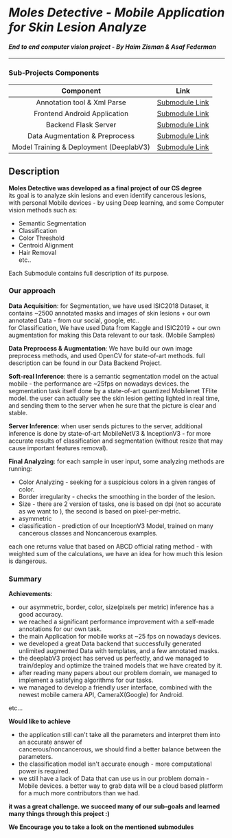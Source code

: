 # ***Moles Detective - Mobile Application for Skin Lesion Analyze***
#### ***End to end computer vision project - By Haim Zisman & Asaf Federman***
***

### **Sub-Projects Components**
| Component | Link 
| :---: | :---: | 
| Annotation tool & Xml Parse | [Submodule Link](https://github.com/Haimzis/LabelMeMaskParser/tree/18b38a83dd2a8ae94e536e2cd7c3c780ae1911b1) |
| Frontend Android Application | [Submodule Link](https://github.com/Asaf-Federman/Moles_Detective_AndroidApp/tree/f357b83a7fae3707a9c1c298de0b47730621f01e) | |
| Backend Flask Server | [Submodule Link](https://github.com/Haimzis/Moles_Detective_Server_Backend/tree/b6767f8516781b513f58cab8d8f30fb346c00933) | |
| Data Augmentation & Preprocess | [Submodule Link](https://github.com/Haimzis/Moles_Detective_Data_Backend/tree/b6d9a407dcacc964f7f4c308c2f1567f4c242cb5) | |
| Model Training & Deployment (DeeplabV3)  | [Submodule Link](https://github.com/Haimzis/Moles_Detective_Deeplab_MobileNetV3/tree/b7a8f80832ce24d2c80baa1b7a08bc4b5c69af5c) | |

## Description
**Moles Detective was developed as a final project of our CS degree**  
its goal is to analyze skin lesions and even identify cancerous lesions,  
with personal Mobile devices - by using Deep learning, and some Computer vision methods such as:
* Semantic Segmentation
* Classification
* Color Threshold
* Centroid Alignment
* Hair Removal   
  etc..
  
Each Submodule contains full description of its purpose. 
  
### Our approach
**Data Acquisition**: for Segmentation, we have used ISIC2018 Dataset, it contains ~2500 annotated masks and images of skin lesions + our own annotated Data - from our social, google, etc..   
for Classification, We have used Data from Kaggle and ISIC2019 + our own augmentation for making this Data relevant to our task. (Mobile Samples)

**Data Preprocess & Augmentation**: We have build our own image preprocess methods, and used OpenCV for state-of-art methods.
full description can be found in our Data Backend Project.

**Soft-real Inference**: there is a semantic segmentation model on the actual mobile - the performance are ~25fps on nowadays devices.
the segmentation task itself done by a state-of-art quantized Mobilenet TFlite model.
the user can actually see the skin lesion getting lighted in real time, and sending them to the server when he sure that the picture is clear and stable.

**Server Inference**: when user sends pictures to the server, additional inference is done by state-of-art MobileNetV3 & InceptionV3 - for more accurate results of classification and segmentation (without resize that may cause important features removal).

**Final Analyzing**: for each sample in user input, some analyzing methods are running:
* Color Analyzing - seeking for a suspicious colors in a given ranges of color.
* Border irregularity - checks the smoothing in the border of the lesion.
* Size - there are 2 version of tasks, one is based on dpi (not so accurate as we want to ), the second is based on pixel-per-metric. 
* asymmetric
* classification - prediction of our InceptionV3 Model, trained on many cancerous classes and Noncancerous examples.

each one returns value that based on ABCD official rating method - with weighted sum of the calculations, we have an idea for how much this lesion is dangerous.

### Summary
**Achievements**:
* our asymmetric, border, color, size(pixels per metric) inference has a good accuracy.
* we reached a significant performance improvement with a self-made annotations for our own task.
* the main Application for mobile works at ~25 fps on nowadays devices.
* we developed a great Data backend that successfully generated unlimited augmented Data with templates, and a few annotated masks. 
* the deeplabV3 project has served us perfectly, and we managed to train/deploy and optimize the trained models that we have created by it.
* after reading many papers about our problem domain, we managed to implement a satisfying algorithms for our tasks.
* we managed to develop a friendly user interface, combined with the newest mobile camera API, CameraX(Google) for Android. 

etc...

**Would like to achieve**
* the application still can't take all the parameters and interpret them into an accurate answer of  
  cancerous/noncancerous, we should find a better balance between the parameters.
* the classification model isn't accurate enough - more computational power is required.
* we still have a lack of Data that can use us in our problem domain - Mobile devices.
a better way to grab data will be a cloud based platform for a much more contributors than we had.


**it was a great challenge. we succeed many of our sub-goals and learned many things through this project :)**

**We Encourage you to take a look on the mentioned submodules**
